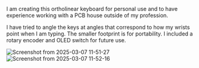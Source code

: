 I am creating this ortholinear keyboard for personal use and to have experience working with a PCB house outside of my profession.

I have tried to angle the keys at angles that correspond to how my wrists point when I am typing. The smaller footprint is for 
portability. I included a rotary encoder and OLED switch for future use.


![Screenshot from 2025-03-07 11-51-27](https://github.com/user-attachments/assets/bfdf2242-5f09-4f6c-9f3f-f8c96faa65aa)
![Screenshot from 2025-03-07 11-52-16](https://github.com/user-attachments/assets/d1825f04-9b98-4e65-a261-bd2c3df959f0)
